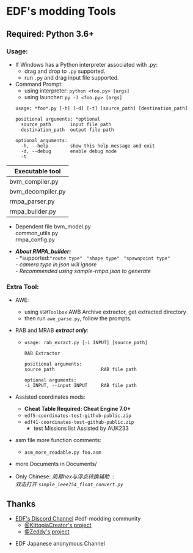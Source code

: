 # EDF's modding Tools

## Required: Python 3.6+

### Usage: ##   
- If Windows has a Python interpreter associated with .py:
    - drag and drop to `.py` supported.  
    - run `.py` and drag input file supported.  
- Command Prompt:
    - using interpreter: `python <foo.py> [args]`
    - using launcher: `py -3 <foo.py> [args]`
    ```
    usage: *foo*.py [-h] [-d] [-t] [source_path] [destination_path]

    positional arguments: *optional
      source_path       input file path
      destination_path  output file path

    optional arguments:
      -h, --help        show this help message and exit
      -d, --debug       enable debug mode
      -t
    ```
| Executable tool |
|------------------|
| bvm_compiler.py   |
| bvm_decompiler.py |
| rmpa_parser.py    |
| rmpa_builder.py   |

- Dependent file
    bvm_model.py  
    common_utils.py  
    rmpa_config.py  



- ***About RMPA_builder:***  
        - *supported:`"route type"`  ` "shape type"`  ` "spawnpoint type"`   
        - *camera type in json will ignore*  
        - *Recommended using sample-rmpa.json to generate*   
  
### Extra Tool:
- AWE:
    - using `VGMToolbox` AWB Archive extractor, get extracted directory
    - then run `awe_parse.py`, follow the prompts.


- RAB and MRAB ***extract only***:
    -   ```
        usage: rab_exract.py [-i INPUT] [source_path]

        RAB Extractor

        positional arguments:
        source_path                 RAB file path

        optional arguments:
        -i INPUT, --input INPUT     RAB file path
        ```  


- Assisted coordinates mods:
    - **Cheat Table Required: Cheat Engine 7.0+**
    - ``` edf5-coordinates-test-github-public.zip ```  
    - ``` edf41-coordinates-test-github-public.zip ```  
        - test Missions list Assisted by AUK233  
  
- asm file more function comments:  
    - `asm_more_readable.py foo.asm`  
- more Documents in Documents/  

- Only Chinese: _简易hex与浮点转换辅助_ &nbsp;:    
    _双击打开 `simple_ieee754_float_convert.py`_  

## Thanks
* [EDF's Discord Channel](https://discord.gg/bfGjgTM) #edf-modding community
    * [@KittopiaCreator's project](https://gitlab.com/kittopiacreator/edf-tools)  
    * [@Zeddy's project](https://github.com/zeddidragon/sgott)

- EDF Japanese anonymous Channel
